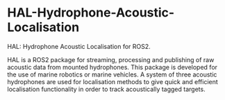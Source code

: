 # HAL-Hydrophone-Acoustic-Localisation
HAL: Hydrophone Acoustic Localisation for ROS2.

HAL is a ROS2 package for streaming, processing and publishing of raw acoustic data from mounted hydrophones. This package is developed for the use of marine robotics or marine vehicles. A system of three acoustic hydrophones are used for localisation methods to give quick and efficient localisation functionality in order to track acoustically tagged targets.

